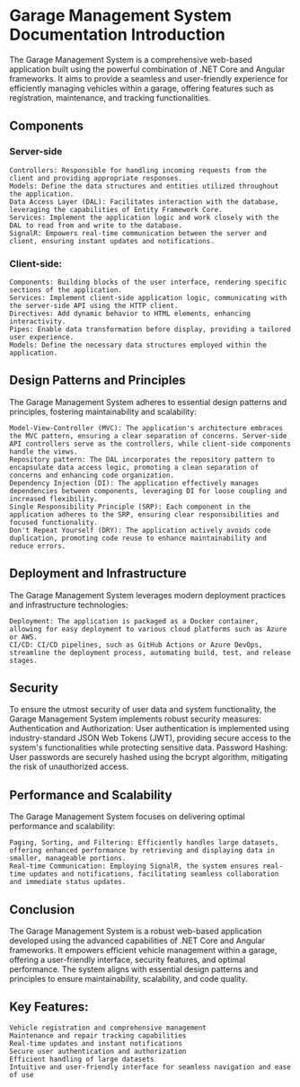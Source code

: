 # Garage Management System Documentation Introduction

The Garage Management System is a comprehensive web-based application built using the powerful combination of .NET Core and Angular frameworks. It aims to provide a seamless and user-friendly experience for efficiently managing vehicles within a garage, offering features such as registration, maintenance, and tracking functionalities.

## Components
### Server-side
    Controllers: Responsible for handling incoming requests from the client and providing appropriate responses.
    Models: Define the data structures and entities utilized throughout the application.
    Data Access Layer (DAL): Facilitates interaction with the database, leveraging the capabilities of Entity Framework Core.
    Services: Implement the application logic and work closely with the DAL to read from and write to the database.
    SignalR: Empowers real-time communication between the server and client, ensuring instant updates and notifications.

### Client-side:
    Components: Building blocks of the user interface, rendering specific sections of the application.
    Services: Implement client-side application logic, communicating with the server-side API using the HTTP client.
    Directives: Add dynamic behavior to HTML elements, enhancing interactivity.
    Pipes: Enable data transformation before display, providing a tailored user experience.
    Models: Define the necessary data structures employed within the application.

## Design Patterns and Principles

The Garage Management System adheres to essential design patterns and principles, fostering maintainability and scalability:

    Model-View-Controller (MVC): The application's architecture embraces the MVC pattern, ensuring a clear separation of concerns. Server-side API controllers serve as the controllers, while client-side components handle the views.
    Repository pattern: The DAL incorporates the repository pattern to encapsulate data access logic, promoting a clean separation of concerns and enhancing code organization.
    Dependency Injection (DI): The application effectively manages dependencies between components, leveraging DI for loose coupling and increased flexibility.
    Single Responsibility Principle (SRP): Each component in the application adheres to the SRP, ensuring clear responsibilities and focused functionality.
    Don't Repeat Yourself (DRY): The application actively avoids code duplication, promoting code reuse to enhance maintainability and reduce errors.

## Deployment and Infrastructure

The Garage Management System leverages modern deployment practices and infrastructure technologies:

    Deployment: The application is packaged as a Docker container, allowing for easy deployment to various cloud platforms such as Azure or AWS.
    CI/CD: CI/CD pipelines, such as GitHub Actions or Azure DevOps, streamline the deployment process, automating build, test, and release stages.

## Security

To ensure the utmost security of user data and system functionality, the Garage Management System implements robust security measures:
    Authentication and Authorization: User authentication is implemented using industry-standard JSON Web Tokens (JWT), providing secure access to the system's functionalities while protecting sensitive data.
    Password Hashing: User passwords are securely hashed using the bcrypt algorithm, mitigating the risk of unauthorized access.

## Performance and Scalability

The Garage Management System focuses on delivering optimal performance and scalability:

    Paging, Sorting, and Filtering: Efficiently handles large datasets, offering enhanced performance by retrieving and displaying data in smaller, manageable portions.
    Real-time Communication: Employing SignalR, the system ensures real-time updates and notifications, facilitating seamless collaboration and immediate status updates.

## Conclusion

The Garage Management System is a robust web-based application developed using the advanced capabilities of .NET Core and Angular frameworks. It empowers efficient vehicle management within a garage, offering a user-friendly interface, security features, and optimal performance. The system aligns with essential design patterns and principles to ensure maintainability, scalability, and code quality.

## Key Features:

    Vehicle registration and comprehensive management
    Maintenance and repair tracking capabilities
    Real-time updates and instant notifications
    Secure user authentication and authorization
    Efficient handling of large datasets
    Intuitive and user-friendly interface for seamless navigation and ease of use
